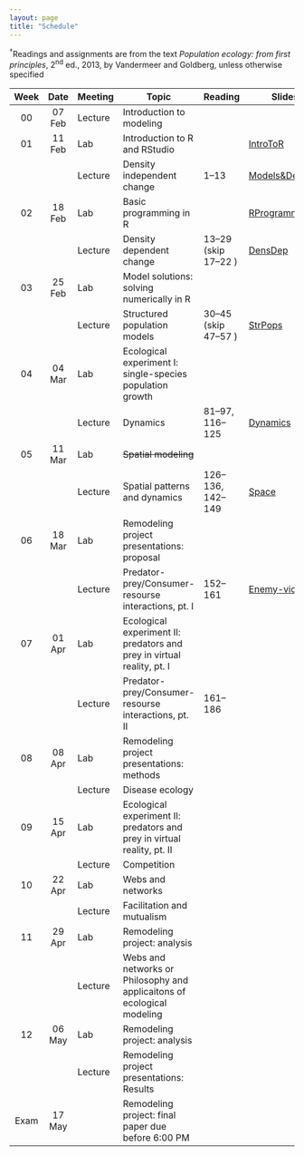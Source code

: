 ```yaml
---
layout: page
title: "Schedule"
---
```


<style>
.content {
  padding-top:    4rem;
  padding-bottom: 4rem;
}

@media (min-width: 48em) {
  .content {
​    max-width: 50rem;
​    margin-left: 16rem;
​    margin-right: 2rem;
  }
}

@media (min-width: 64em) {
  .content {
​    margin-left: 18rem;
​    margin-right: 4rem;
  }
}
</style>

<sup>&#8224;</sup>Readings and assignments are from the text *Population ecology: from first principles*, 2<sup>nd</sup> ed., 2013, by Vandermeer and Goldberg, unless otherwise specified

| Week |  Date  | Meeting |     Topic                                                               | Reading             | Slides                                                           | PSet Notes                                                                                                                         | Assignments                                                                                                       | Video                                                                                                                                                                              | Misc.                                                                                    |
|:----:|:------:|---------|-------------------------------------------------------------------------|---------------------|------------------------------------------------------------------|------------------------------------------------------------------------------------------------------------------------------------|-------------------------------------------------------------------------------------------------------------------|------------------------------------------------------------------------------------------------------------------------------------------------------------------------------------|------------------------------------------------------------------------------------------|
| 00   | 07 Feb | Lecture | Introduction to modeling                                                |                     |                                                                  |                                                                                                                                    |                                                                                                                   |                                                                                                                                                                                    |                                                                                          |
| 01   | 11 Feb |   Lab   | Introduction to R and RStudio                                           |                     | [IntroToR](../Presentations/Lab01_IntroToR.html)                 |                                                                                                                                    | [Lab report 1](../Assignments/LabReports/LabReport_1.html), [Key](../Assignments/LabReports/LabReport_1_Key.html) |                                                                                                                                                                                    |                                                                                          |
|      |        | Lecture | Density independent change                                              | 1–13                | [Models&DensInd](../Presentations/Wk01Models_DensIndGrowth.html) |                                                                                                                                    | 1.1–1.6, [Key](../Assignments/LectureProblemSets/Ch01_Wk1ProblemSet_key.html)                                     | [Tu](https://drive.google.com/file/d/1zWYDbWTsevAThawVXsggZXiS8vnMk9Wj/view?usp=sharing), [Th](https://drive.google.com/file/d/1fyieK1Cs2jgYpNIXPyiY9xV93oPJtWJx/view?usp=sharing) |                                                                                          |
| 02   | 18 Feb |   Lab   | Basic programming in R                                                  |                     | [RProgramming](../Presentations/Lab02_ProgrammingR.html)         |                                                                                                                                    | [Lab report 2](../Assignments/LabReports/LabReport_2.html), [Key](../Assignments/LabReports/LabReport_2_Key.html) |                                                                                                                                                                                    |                                                                                          |
|      |        | Lecture | Density dependent change                                                | 13–29 (skip 17–22 ) | [DensDep](../Presentations/Wk02_DensDep.html)                    | [Ch01PSetNotes](../Assignments/LectureProblemSets/Ch01_ProblemNotes.html)                                                          | 1.1–1.18 (skip 1.14 & 1.15), [Key](../Assignments/LectureProblemSets/Ch01_ProblemSet_key.html)                    | [Tu](https://drive.google.com/file/d/1UzAXZ2D52hJV4vewDSrnhppHIVnn2ZWz/view?usp=sharing), Th                                                                                       |                                                                                          |
| 03   | 25 Feb |   Lab   | Model solutions: solving numerically in R                               |                     |                                                                  |                                                                                                                                    | [NumericalSolve](../Assignments/LabReports/LabReport_3.html)                                                      |                                                                                                                                                                                    | [RemodProjLitSearch](../Assignments/RemodelingProject/RemodelingProject_LitSearch.html)  |
|      |        | Lecture | Structured population models                                            | 30–45 (skip 47–57 ) | [StrPops](../Presentations/Wk03_StrPops.html)                    | [Ch02PSetNotes](../Assignments/LectureProblemSets/Ch02_ProblemNotes.html)                                                          | 2.1–2.19, [Key](../Assignments/LectureProblemSets/Ch02_ProblemSet_key.html)                                       | [Tu](https://drive.google.com/file/d/12lsA4pT52dXySELgSneWOdNiA1ywQHUx/view?usp=sharing), [Th](https://drive.google.com/file/d/12pZ-Vt3x8YZb0zNuNQWk-RRBbwwRE1E_/view?usp=sharing) |                                                                                          |
| 04   | 04 Mar |   Lab   | Ecological experiment I: single-species population growth               |                     |                                                                  |                                                                                                                                    | [Lab exp. 1](../Assignments/LabExperiments/LabExperiment_1.html)                                                  |                                                                                                                                                                                    |                                                                                          |
|      |        | Lecture | Dynamics                                                                | 81–97, 116–125      | [Dynamics](../Presentations/Wk04_Dynamics.html)                  | [Ch04PSetNotes](../Assignments/LectureProblemSets/Ch04_ProblemNotes.html)                                                          | 4.1–4.9, [Key](../Assignments/LectureProblemSets/Ch04_ProblemSet_key.html)                                        | [Tu](https://drive.google.com/file/d/1Tm6NOBXDXVHAH0_U0n5vBKoI20RVs6qj/view?usp=sharing), [Th](https://drive.google.com/file/d/1XLU0ZFA1UpDiADRTg6PkRWxhdbAcrsF7/view?usp=sharing) |                                                                                          |
| 05   | 11 Mar |   Lab   | ~~Spatial modeling~~                                                    |                     |                                                                  |                                                                                                                                    |                                                                                                                   |                                                                                                                                                                                    | [RemodProjPropPres](../Assignments/RemodelingProject/RemodelingPrject_ProposalPres.html) |
|      |        | Lecture | Spatial patterns and dynamics                                           | 126–136, 142–149    | [Space](../Presentations/Wk05_Space.html)                        | [Ch05PSetNotes](../Assignments/LectureProblemSets/Ch05_ProblemNotes.html), [Data](../Assignments/LectureProblemSets/Ch05_Data.zip) | 5.1–5.9, 5.14–5.18, [Key](../Assignments/LectureProblemSets/Ch05_ProblemSet_key.html)                             | [Tu](https://drive.google.com/file/d/1q3FQPvzfQ0wHubrB7Fu7AVuyVqX-42E8/view?usp=sharing), Th                                                                                       |                                                                                          |
| 06   | 18 Mar |   Lab   | Remodeling project presentations: proposal                              |                     |                                                                  |                                                                                                                                    |                                                                                                                   |                                                                                                                                                                                    |                                                                                          |
|      |        | Lecture | Predator-prey/Consumer-resourse interactions, pt. I                     | 152–161             | [Enemy-victim](../Presentations/Wk06_PredatorPrey.html)          | [Ch06PSetNotes](../Assignments/LectureProblemSets/Ch06_ProblemNotes.html)                                                          | 6.1–6.5, [Key](../Assignments/LectureProblemSets/Ch06_ProblemSet_key.html)                                        | [Tu](), [Th]()                                                                                                                                                                     |                                                                                          |
| 07   | 01 Apr |   Lab   | Ecological experiment II: predators and prey in virtual reality, pt. I  |                     |                                                                  |                                                                                                                                    |                                                                                                                   |                                                                                                                                                                                    | [RemodProjMethPres](../Assignments/RemodelingProject/RemodelingPrject_Methods.html)      |
|      |        | Lecture | Predator-prey/Consumer-resourse interactions, pt. II                    | 161–186             |                                                                  | [Ch06ContPSetNotes](../Assignments/LectureProblemSets/Ch06Cont_ProblemNotes.html)                                                  | 6.6–6.17                                                                                                          |                                                                                                                                                                                    |                                                                                          |
| 08   | 08 Apr |   Lab   | Remodeling project presentations: methods                               |                     |                                                                  |                                                                                                                                    |                                                                                                                   |                                                                                                                                                                                    |                                                                                          |
|      |        | Lecture | Disease ecology	 	            	                                    |                     |                                                                  |                                                                                                                                    |                                                                                                                   |                                                                                                                                                                                    |                                                                                          |
| 09   | 15 Apr |   Lab   | Ecological experiment II: predators and prey in virtual reality, pt. II |                     |                                                                  |                                                                                                                                    |                                                                                                                   |                                                                                                                                                                                    |                                                                                          |
|      |        | Lecture | Competition                                                             |                     |                                                                  |                                                                                                                                    |                                                                                                                   |                                                                                                                                                                                    |                                                                                          |
| 10   | 22 Apr |   Lab   | Webs and networks                                                       |                     |                                                                  |                                                                                                                                    |                                                                                                                   |                                                                                                                                                                                    |                                                                                          |
|      |        | Lecture | Facilitation and mutualism                                              |                     |                                                                  |                                                                                                                                    |                                                                                                                   |                                                                                                                                                                                    |                                                                                          |
| 11   | 29 Apr |   Lab   | Remodeling project: analysis                                            |                     |                                                                  |                                                                                                                                    |                                                                                                                   |                                                                                                                                                                                    |                                                                                          |
|      |        | Lecture | Webs and networks or Philosophy and applicaitons of ecological modeling |                     |                                                                  |                                                                                                                                    |                                                                                                                   |                                                                                                                                                                                    |                                                                                          |
| 12   | 06 May |   Lab   | Remodeling project: analysis                                            |                     |                                                                  |                                                                                                                                    |                                                                                                                   |                                                                                                                                                                                    |                                                                                          |
|      |        | Lecture | Remodeling project presentations: Results                               |                     |                                                                  |                                                                                                                                    |                                                                                                                   |                                                                                                                                                                                    |                                                                                          |
| Exam | 17 May |         | Remodeling project: final paper due before 6:00 PM                      |                     |                                                                  |                                                                                                                                    |                                                                                                                   |                                                                                                                                                                                    |                                                                                          |
